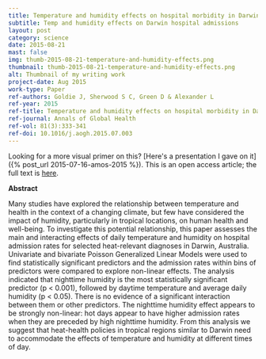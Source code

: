 ```yaml
---
title: Temperature and humidity effects on hospital morbidity in Darwin, Australia
subtitle: Temp and humidity effects on Darwin hospital admissions
layout: post
category: science
date: 2015-08-21
mast: false
img: thumb-2015-08-21-temperature-and-humidity-effects.png
thumbnail: thumb-2015-08-21-temperature-and-humidity-effects.png
alt: Thumbnail of my writing work
project-date: Aug 2015
work-type: Paper
ref-authors: Goldie J, Sherwood S C, Green D & Alexander L
ref-year: 2015
ref-title: Temperature and humidity effects on hospital morbidity in Darwin, Australia
ref-journal: Annals of Global Health
ref-vol: 81(3):333-341
ref-doi: 10.1016/j.aogh.2015.07.003
---
```

Looking for a more visual primer on this? [Here's a presentation I gave on it]({% post_url 2015-07-16-amos-2015 %}). This is an open access article; the full text is [here](http://dx.doi.org/10.1016/j.aogh.2015.07.003).

**Abstract**

Many studies have explored the relationship between temperature and health in the context of a changing climate, but few have considered the impact of humidity, particularly in tropical locations, on human health and well-being. To investigate this potential relationship, this paper assesses the main and interacting effects of daily temperature and humidity on hospital admission rates for selected heat-relevant diagnoses in Darwin, Australia. Univariate and bivariate Poisson Generalized Linear Models were used to find statistically significant predictors and the admission rates within bins of predictors were compared to explore non-linear effects. The analysis indicated that nighttime humidity is the most statistically significant predictor (p < 0.001), followed by daytime temperature and average daily humidity (p < 0.05). There is no evidence of a significant interaction between them or other predictors. The nighttime humidity effect appears to be strongly non-linear: hot days appear to have higher admission rates when they are preceded by high nighttime humidity. From this analysis we suggest that heat-health policies in tropical regions similar to Darwin need to accommodate the effects of temperature and humidity at different times of day.


